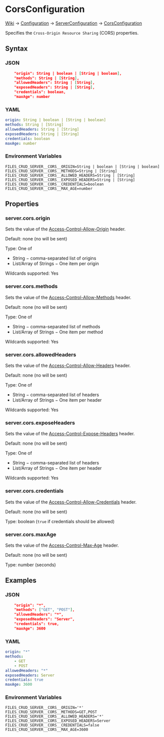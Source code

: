 # CorsConfiguration

[Wiki](../wiki) &rarr; [Configuration](../wiki/Configuration) &rarr; [ServerConfiguration](../wiki/Configuration:-Server) &rarr; [CorsConfiguration](../wiki/Configuration:-Server:-CORS)

Specifies the `Cross-Origin Resource Sharing` (CORS) properties.

## Syntax

### JSON

```json
    "origin": String | boolean | [String | boolean],
    "methods": String | [String],
    "allowedHeaders": String | [String],
    "exposedHeaders": String | [String],
    "credentials": boolean,
    "maxAge": number
```

### YAML

```yaml
origin: String | boolean | [String | boolean]
methods: String | [String]
allowedHeaders: String | [String]
exposedHeaders: String | [String]
credentials: boolean
maxAge: number
```

### Environment Variables

```properties
FILES_CRUD_SERVER__CORS__ORIGIN=String | boolean | [String | boolean]
FILES_CRUD_SERVER__CORS__METHODS=String | [String]
FILES_CRUD_SERVER__CORS__ALLOWED_HEADERS=String | [String]
FILES_CRUD_SERVER__CORS__EXPOSED_HEADERS=String | [String]
FILES_CRUD_SERVER__CORS__CREDENTIALS=boolean
FILES_CRUD_SERVER__CORS__MAX_AGE=number
```

## Properties

### server.cors.origin

Sets the value of the
[Access-Control-Allow-Origin](https://developer.mozilla.org/en-US/docs/Web/HTTP/CORS#access-control-allow-origin)
header.

Default: none (no will be sent)

Type: One of
* String &minus; comma-separated list of origins
* List/Array of Strings &minus; One item per origin

Wildcards supported: Yes

### server.cors.methods

Sets the value of the
[Access-Control-Allow-Methods](https://developer.mozilla.org/en-US/docs/Web/HTTP/CORS#access-control-allow-methods)
header.

Default: none (no will be sent)

Type: One of
* String &minus; comma-separated list of methods
* List/Array of Strings &minus; One item per method

Wildcards supported: Yes

### server.cors.allowedHeaders

Sets the value of the
[Access-Control-Allow-Headers](https://developer.mozilla.org/en-US/docs/Web/HTTP/CORS#access-control-allow-headers)
header.

Default: none (no will be sent)

Type: One of
* String &minus; comma-separated list of headers
* List/Array of Strings &minus; One item per header

Wildcards supported: Yes

### server.cors.exposeHeaders

Sets the value of the
[Access-Control-Expose-Headers](https://developer.mozilla.org/en-US/docs/Web/HTTP/CORS#access-control-expose-headers)
header.

Default: none (no will be sent)

Type: One of
* String &minus; comma-separated list of headers
* List/Array of Strings &minus; One item per header

Wildcards supported: Yes

### server.cors.credentials

Sets the value of the
[Access-Control-Allow-Credentials](https://developer.mozilla.org/en-US/docs/Web/HTTP/CORS#access-control-allow-credentials)
header.

Default: none (no will be sent)

Type: boolean (`true` if credentials should be allowed)

### server.cors.maxAge

Sets the value of the
[Access-Control-Max-Age](https://developer.mozilla.org/en-US/docs/Web/HTTP/CORS#access-control-max-age)
header.

Default: none (no will be sent)

Type: number (seconds)

## Examples

### JSON

```json
    "origin": "*",
    "methods": ["GET", "POST"],
    "allowedHeaders": "*",
    "exposedHeaders": "Server",
    "credentials": true,
    "maxAge": 3600
```

### YAML

```yaml
origin: "*"
methods:
    - GET
    - POST
allowedHeaders: "*"
exposedHeaders: Server
credentials: true
maxAge: 3600
```

### Environment Variables

```properties
FILES_CRUD_SERVER__CORS__ORIGIN='*'
FILES_CRUD_SERVER__CORS__METHODS=GET,POST
FILES_CRUD_SERVER__CORS__ALLOWED_HEADERS='*'
FILES_CRUD_SERVER__CORS__EXPOSED_HEADERS=Server
FILES_CRUD_SERVER__CORS__CREDENTIALS=false
FILES_CRUD_SERVER__CORS__MAX_AGE=3600
```
